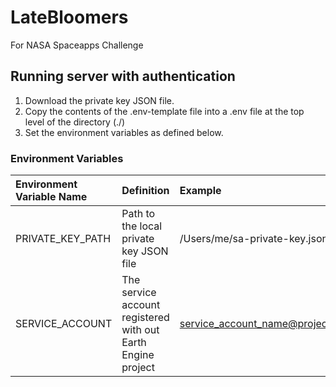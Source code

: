 # LateBloomers
For NASA Spaceapps Challenge

## Running server with authentication
1. Download the private key JSON file.
2. Copy the contents of the .env-template file into a .env file at the top level of the directory (./)
3. Set the environment variables as defined below.

### Environment Variables
| Environment Variable Name | Definition | Example |
| :------- | :------- | :------- |
| PRIVATE_KEY_PATH  | Path to the local private key JSON file                      | /Users/me/sa-private-key.json |
| SERVICE_ACCOUNT   | The service account registered with out Earth Engine project | service_account_name@project_id.iam.gserviceaccount.com |
